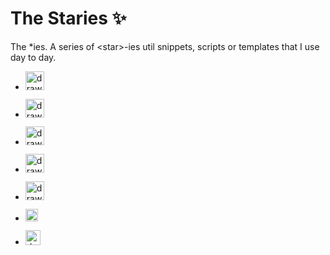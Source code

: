 # The Staries :sparkles:
The *ies. A series of &lt;star>-ies util snippets, scripts or templates that I use day to day.

- <a href="https://github.com/cgpu/staries/tree/master/Rmdies" target="_blank"><img src="https://upload.wikimedia.org/wikipedia/commons/thumb/1/1b/R_logo.svg/724px-R_logo.svg.png?raw=true" alt="drawing" width="30"/></a>

- <a href="https://github.com/cgpu/staries/tree/master/dockies" target="_blank"><img src="https://www.riccardoancarani.it/content/images/size/w600/2018/08/Docker_logo_horizontal-1.png" alt="drawing" width="30"/></a>

- <a href="https://github.com/cgpu/staries/tree/master/tuxies" target="_blank"><img src="https://upload.wikimedia.org/wikipedia/commons/a/af/Tux.png?raw=true" alt="drawing" width="30"/></a>

- <a href="https://github.com/cgpu/staries/tree/master/cloudies" target="_blank"><img src="https://luktom.net/wordpress/wp-content/uploads/2018/04/googlecloud.png?raw=true" alt="drawing" width="30"/></a>


- <a href="https://github.com/cgpu/staries/tree/master/gities" target="_blank"><img src="https://github.githubassets.com/images/modules/logos_page/GitHub-Mark.png?raw=true" alt="drawing" width="30"/></a>

- <a href="https://github.com/cgpu/staries/tree/master/nexties" target="_blank"><img src="https://avatars1.githubusercontent.com/u/6698688?s=280&v=4?raw=true" alt="drawing" width="20"/></a>

- <a href="https://github.com/cgpu/staries/tree/master/condies" target="_blank"><img src="https://paganresearch.io/images/anaconda.png?raw=true" alt="drawing" width="24"/></a>

